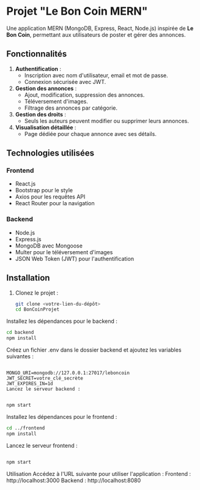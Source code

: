 # Projet "Le Bon Coin MERN"

Une application MERN (MongoDB, Express, React, Node.js) inspirée de **Le Bon Coin**, permettant aux utilisateurs de poster et gérer des annonces.

## **Fonctionnalités**

1. **Authentification** :
   - Inscription avec nom d'utilisateur, email et mot de passe.
   - Connexion sécurisée avec JWT.
2. **Gestion des annonces** :
   - Ajout, modification, suppression des annonces.
   - Téléversement d'images.
   - Filtrage des annonces par catégorie.
3. **Gestion des droits** :
   - Seuls les auteurs peuvent modifier ou supprimer leurs annonces.
4. **Visualisation détaillée** :
   - Page dédiée pour chaque annonce avec ses détails.

## **Technologies utilisées**

### **Frontend**
- React.js
- Bootstrap pour le style
- Axios pour les requêtes API
- React Router pour la navigation

### **Backend**
- Node.js
- Express.js
- MongoDB avec Mongoose
- Multer pour le téléversement d'images
- JSON Web Token (JWT) pour l'authentification

## **Installation**

1. Clonez le projet :
   ```bash
   git clone <votre-lien-du-dépôt>
   cd BonCoinProjet
   ```
   
Installez les dépendances pour le backend :

   ```bash
cd backend
npm install
```
Créez un fichier .env dans le dossier backend et ajoutez les variables suivantes :

```env

MONGO_URI=mongodb://127.0.0.1:27017/leboncoin
JWT_SECRET=votre_clé_secrète
JWT_EXPIRES_IN=1d
Lancez le serveur backend :
```

```bash

npm start
```

Installez les dépendances pour le frontend :

```bash
cd ../frontend
npm install
```
Lancez le serveur frontend :

```bash

npm start
```
Utilisation
Accédez à l'URL suivante pour utiliser l'application :
Frontend : http://localhost:3000
Backend : http://localhost:8080
